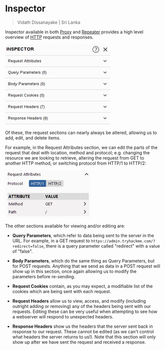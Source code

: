# Inspector

> Vidath Dissanayake | Sri Lanka

Inspector available in both [Proxy](Proxy/Proxy.md) and [Repeater](Repeater/Repeater.md) provides a high level overview of [HTTP](../../../../../network/communication%20protocol/layer%207/HTTP.md) requests and responses.

![Inspector](assets/images/inspector.png)

Of these, the request sections can nearly always be altered, allowing us to add, edit, and delete items. 

For example, in the Request Attributes section, we can edit the parts of the request that deal with location, method and protocol; e.g. changing the resource we are looking to retrieve, altering the request from GET to another HTTP method, or switching protocol from HTTP/1 to HTTP/2:

![Screenshot showing the layout of the request attributes section.](assets/images/request%20attributes.png)

The other sections available for viewing and/or editing are:  

-   **Query Parameters**, which refer to data being sent to the server in the URL. For example, in a GET request to `https://admin.tryhackme.com/?redirect=false`, there is a query parameter called "redirect" with a value of "false".  
-   **Body Parameters**, which do the same thing as Query Parameters, but for POST requests. Anything that we send as data in a POST request will show up in this section, once again allowing us to modify the parameters before re-sending.
-   **Request Cookies** contain, as you may expect, a modifiable list of the cookies which are being sent with each request.
-   **Request Headers** allow us to view, access, and modify (including outright adding or removing) any of the headers being sent with our requests. Editing these can be very useful when attempting to see how a webserver will respond to unexpected headers.  
    
-   **Response Headers** show us the headers that the server sent back in response to our request. These cannot be edited (as we can't control what headers the server returns to us!). Note that this section will only show up after we have sent the request and received a response.